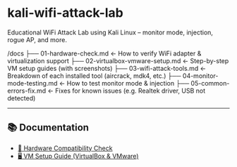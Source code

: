 # kali-wifi-attack-lab
Educational WiFi Attack Lab using Kali Linux – monitor mode, injection, rogue AP, and more.

/docs
├── 01-hardware-check.md         ← How to verify WiFi adapter & virtualization support
├── 02-virtualbox-vmware-setup.md ← Step-by-step VM setup guides (with screenshots)
├── 03-wifi-attack-tools.md      ← Breakdown of each installed tool (aircrack, mdk4, etc.)
├── 04-monitor-mode-testing.md   ← How to test monitor mode & injection
├── 05-common-errors-fix.md      ← Fixes for known issues (e.g. Realtek driver, USB not detected)


---

## 📚 Documentation

- [🧪 Hardware Compatibility Check](docs/01-hardware-check.md)
- [🖥️ VM Setup Guide (VirtualBox & VMware)](docs/02-virtualbox-vmware-setup.md)
